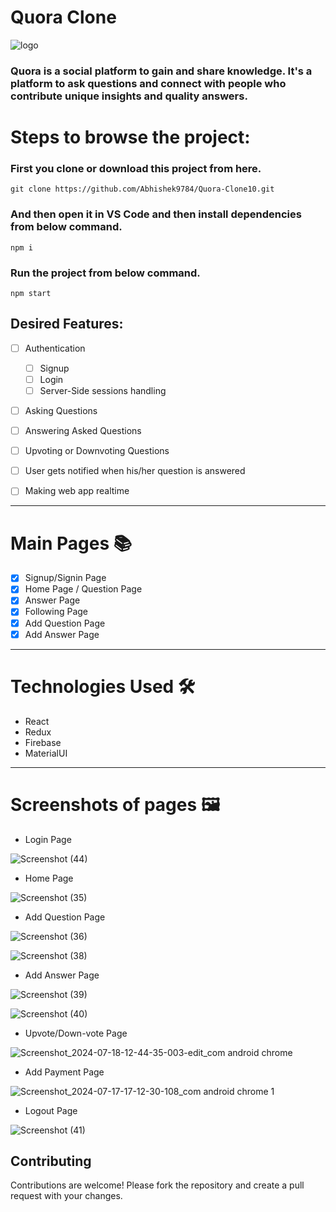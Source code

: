 # Quora Clone

![logo](https://qph.fs.quoracdn.net/main-qimg-edd39bccdd4de5b3571f225bc8dd534c)

### Quora is a social platform to gain and share knowledge. It's a platform to ask questions and connect with people who contribute unique insights and quality answers.

# Steps to browse the project:

### First you clone or download this project from here.

```
git clone https://github.com/Abhishek9784/Quora-Clone10.git
```

### And then open it in VS Code and then install dependencies from below command.

```
npm i
```

### Run the project from below command.

```
npm start
```

## Desired Features:

- [ ] Authentication
  - [ ] Signup
  - [ ] Login
  - [ ] Server-Side sessions handling
  
- [ ] Asking Questions
- [ ] Answering Asked Questions
- [ ] Upvoting or Downvoting Questions

- [ ] User gets notified when his/her question is answered
- [ ] Making web app realtime


---

# Main Pages :books:

- [x] Signup/Signin Page
- [x] Home Page / Question Page 
- [x] Answer Page
- [x] Following Page
- [x] Add Question Page
- [x] Add Answer Page

---

# Technologies Used :hammer_and_wrench:

- React
- Redux
- Firebase
- MaterialUI

---

# Screenshots of pages :framed_picture:


- Login Page

![Screenshot (44)](https://github.com/user-attachments/assets/9764d08d-cd04-475c-b9bc-634d2ff2906b)



- Home Page

![Screenshot (35)](https://github.com/user-attachments/assets/40f1c094-bd94-4ef0-a2f2-2571be6aceee)




- Add Question Page

![Screenshot (36)](https://github.com/user-attachments/assets/b82e1071-3860-476e-8168-6a44ec4bdaf7)



![Screenshot (38)](https://github.com/user-attachments/assets/21a25cbd-77bd-4455-85c6-328ed5ef6470)



- Add Answer Page


![Screenshot (39)](https://github.com/user-attachments/assets/20d79946-17bf-4205-9072-db2d938a810a)





![Screenshot (40)](https://github.com/user-attachments/assets/6e587472-fbd1-4c71-98fa-577cb3779dc7)



- Upvote/Down-vote Page


![Screenshot_2024-07-18-12-44-35-003-edit_com android chrome](https://github.com/user-attachments/assets/9e6eb86d-2323-49c5-8c1c-992019697ffd)



- Add Payment Page


![Screenshot_2024-07-17-17-12-30-108_com android chrome 1](https://github.com/user-attachments/assets/9c81a8d4-4c0f-458a-867a-1b88ea908e22)



- Logout Page


![Screenshot (41)](https://github.com/user-attachments/assets/962a8196-d429-420e-aed7-9df2c6bb8f9d)



## Contributing

Contributions are welcome! Please fork the repository and create a pull request with your changes.
